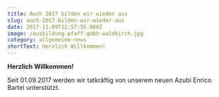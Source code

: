 ```yaml
---
title: Auch 2017 bilden wir wieder aus
slug: auch-2017-bilden-wir-wieder-aus
date: 2017-11-09T12:57:55.000Z
image: /ausbildung-pfaff-gmbh-waldkirch.jpg
category: allgemeine-news
shortText: Herzlich Willkommen!
---
```


<strong>Herzlich Willkommen!</strong></p>

<p>Seit 01.09.2017 werden wir tatkräftig von unserem neuen Azubi Enrico Bartel unterstützt.</p>